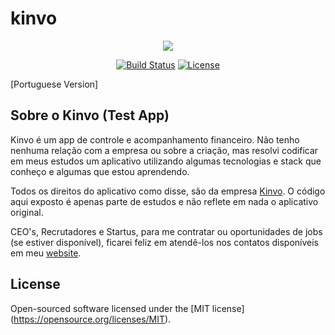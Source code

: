 # kinvo

<p align="center"><a href="https://kinvo.com.br" target="_blank"><img src="https://www.kinvo.com.br/images/logo--light.svg"></a></p>

<p align="center">
<a href="https://travis-ci.org/laravel/framework"><img src="https://travis-ci.org/laravel/framework.svg" alt="Build Status"></a>
<a href="https://packagist.org/packages/laravel/framework"><img src="https://poser.pugx.org/laravel/framework/license.svg" alt="License"></a>
</p>

[Portuguese Version]
## Sobre o Kinvo (Test App) 

Kinvo é um app de controle e acompanhamento financeiro. Não tenho nenhuma relação com a empresa ou sobre a criação, mas resolvi codificar
em meus estudos um aplicativo utilizando algumas tecnologias e stack
que conheço e algumas que estou aprendendo.

Todos os direitos do aplicativo como disse, são da empresa <a href="https://www.kinvo.com.br/" target="_blank">Kinvo</a>. O código aqui exposto é apenas parte de estudos e não reflete em nada o aplicativo
original.

CEO's, Recrutadores e Startus, para me contratar ou oportunidades de jobs (se estiver disponível), ficarei feliz em atendê-los nos contatos disponíveis em meu <a href="http://www.fsdeveloper.com.br/contato">website</a>.


## License

Open-sourced software licensed under the [MIT license] (https://opensource.org/licenses/MIT).
